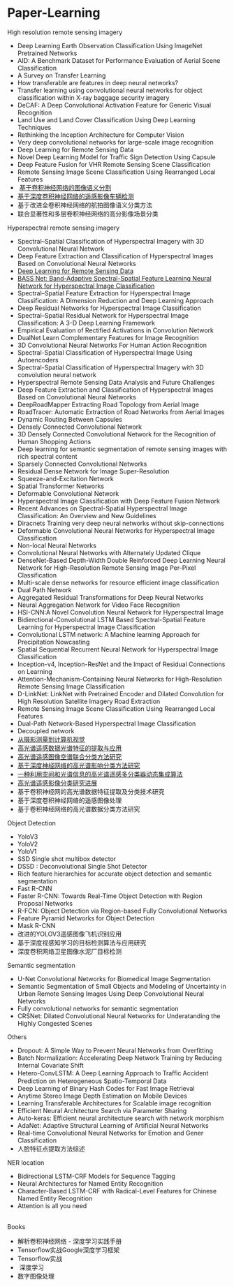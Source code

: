 # Paper-Learning
High resolution remote sensing imagery
  
  -  Deep Learning Earth Observation Classification Using ImageNet Pretrained Networks   
  -  AID: A Benchmark Dataset for Performance Evaluation of Aerial Scene Classification    
  -  A Survey on Transfer Learning
  -  How transferable are features in deep neural networks?
  -  Transfer learning using convolutional neural networks for object classification within X-ray baggage security imagery
  -  DeCAF: A Deep Convolutional Activation Feature for Generic Visual Recognition
  -  Land Use and Land Cover Classification Using Deep Learning Techniques
  -  Rethinking the Inception Architecture for Computer Vision
  -  Very deep convolutional networks for large-scale image recognition
  -  Deep Learning for Remote Sensing Data  
  -  Novel Deep Learning Model for Traffic Sign Detection Using Capsule   
  -  Deep Feature Fusion for VHR Remote Sensing Scene Classification    
  -  Remote Sensing Image Scene Classification Using Rearranged Local Features    
  -  [基于卷积神经网络的图像语义分割](http://blog.csdn.net/u012193416/article/details/79326491)
  -  [基于深度卷积神经网络的遥感影像车辆检测](http://blog.csdn.net/u012193416/article/details/79326374)
  -  基于改进全卷积神经网络的航拍图像语义分类方法
  -  联合显著性和多层卷积神经网络的高分影像场景分类

Hyperspectral remote sensing imagery

  -  Spectral–Spatial Classification of Hyperspectral Imagery with 3D Convolutional Neural Network
  -  Deep Feature Extraction and Classification of Hyperspectral Images Based on Convolutional Neural Networks
  -  [Deep Learning for Remote Sensing Data](http://blog.csdn.net/u012193416/article/details/77528275)
  -  [BASS Net: Band-Adaptive Spectral-Spatial Feature Learning Neural Network for Hyperspectral Image Classification](http://blog.csdn.net/u012193416/article/details/79595712)
  -  Spectral–Spatial Feature Extraction for Hyperspectral Image Classification: A Dimension Reduction and Deep Learning Approach
  -  Deep Residual Networks for Hyperspectral Image Classification
  -  Spectral–Spatial Residual Network for Hyperspectral Image Classification: A 3-D Deep Learning Framework
  -  Empirical Evaluation of Rectified Activations in Convolution Network
  -  DualNet Learn Complementary Features for Image Recognition
  -  3D Convolutional Neural Networks For Human Action Recognition
  -  Spectral-Spatial Classification of Hyperspectral Image Using Autoencoders
  -  Spectral-Spatial Classification of Hyperspectral Imagery with 3D convolution neural network
  -  Hyperspectral Remote Sensing Data Analysis and Future Challenges
  -  Deep Feature Extraction and Classification of Hyperspectral Images Based on Convolutional Neural Networks
  -  DeepRoadMapper Extracting Road Topology from Aerial Image    
  -  RoadTracer: Automatic Extraction of Road Networks from Aerial Images
  -  Dynamic Routing Between Capsules
  -  Densely Connected Convolutional Network
  -  3D Densely Connected Convolutional Network for the Recognition of Human Shopping Actions
  -  Deep learning for semantic segmentation of remote sensing images with rich spectral content
  -  Sparsely Connected Convolutional Networks  
  -  Residual Dense Network for Image Super-Resolution    
  -  Squeeze-and-Excitation Network
  -  Spatial Transformer Networks  
  -  Deformable Convolutional Network  
  -  Hyperspectral Image Classification with Deep Feature Fusion Network  
  -  Recent Advances on Spectral-Spatial Hyperspectral Image Classification: An Overview and New Guidelines  
  -  Diracnets Training very deep neural networks without skip-connections    
  -  Deformable Convolutional Neural Networks for Hyperspectral Image Classification     
  -  Non-local Neural Networks   
  -  Convolutional Neural Networks with Alternately Updated Clique     
  -  DenseNet-Based Depth-Width Double Reinforced Deep Learning Neural Network for High-Resolution Remote Sensing Image Per-Pixel Classification   
  -  Multi-scale dense networks for resource efficient image classification     
  -  Dual Path Network    
  -  Aggregated Residual Transformations for Deep Neural Networks     
  -  Neural Aggregation Network for Video Face Recognition      
  -  HSI-CNN:A Novel Convolution Neural Network for Hyperspectral Image     
  -  Bidierctional-Convolutional LSTM Based Spectral-Spatial Feature Learning for Hyperspectral Image Classification   
  -  Convolutional LSTM network: A Machine learning Approach for Precipitation Nowcasting      
  -  Spatial Sequential Recurrent Neural Network for  Hyperspectral Image Classification     
  -  Inception-v4, Inception-ResNet and the Impact of Residual Connections on Learning  
  -  Attention-Mechanism-Containing Neural Networks for High-Resolution Remote Sensing Image Classification   
  -  D-LinkNet: LinkNet with Pretrained Encoder and Dilated Convolution for High Resolution Satellite Imagery Road Extraction    
  -  Remote Sensing Image Scene Classification Using Rearranged Local Features    
  -  Dual-Path Network-Based Hyperspectral Image Classification     
  -  Decoupled network     
  -  [从摄影测量到计算机视觉](http://blog.csdn.net/u012193416/article/details/79326355)
  -  [高光谱遥感数据光谱特征的提取与应用](http://blog.csdn.net/u012193416/article/details/79326332)
  -  [高光谱遥感图像空谱联合分类方法研究](http://blog.csdn.net/u012193416/article/details/79271882)
  -  [基于深度神经网络的高光谱影响分类方法研究](http://blog.csdn.net/u012193416/article/details/79284925)
  -  [一种利用空间和光谱信息的高光谱遥感多分类器动态集成算法](http://blog.csdn.net/u012193416/article/details/79293948)
  -  [高光谱遥感影像分类研究进展](http://blog.csdn.net/u012193416/article/details/79310863)
  -  基于卷积神经网的高光谱数据特征提取及分类技术研究
  -  基于深度卷积神经网络的遥感图像处理
  -  基于卷积神经网络的高光谱数据分类方法研究
   
Object Detection    
  -  YoloV3     
  -  YoloV2  
  -  YoloV1  
  -  SSD Single shot multibox detector   
  -  DSSD : Deconvolutional Single Shot Detector    
  -  Rich feature hierarchies for accurate object detection and semantic segmentation   
  -  Fast R-CNN   
  -  Faster R-CNN: Towards Real-Time Object Detection with Region Proposal Networks    
  -  R-FCN: Object Detection via Region-based Fully Convolutional Networks     
  -  Feature Pyramid Networks for Object Detection   
  -  Mask R-CNN       
  -  改进的YOLOV3遥感图像飞机识别应用     
  -  基于深度视感知学习的目标检测算法与应用研究   
  -  深度卷积网络卫星图像水泥厂目标检测    
          
 Semantic segmentation      
  -  U-Net Convolutional Networks for Biomedical Image Segmentation  
  -  Semantic Segmentation of Small Objects and Modeling of Uncertainty in Urban Remote Sensing Images Using Deep Convolutional Neural Networks   
  -  Fully convolutional networks for semantic segmentation    
  -  CRSNet: Dilated Convolutional Neural Networks for Underatanding the Highly Congested Scenes    
      
Others     
  -  Dropout: A Simple Way to Prevent Neural Networks from Overfitting     
  -  Batch Normalization: Accelerating Deep Network Training by Reducing Internal Covariate Shift      
  -  Hetero-ConvLSTM: A Deep Learning Approach to Traﬀic Accident Prediction on Heterogeneous Spatio-Temporal Data   
  -  Deep Learning of Binary Hash Codes for Fast Image Retrieval     
  -  Anytime Stereo Image Depth Estimation on Mobile Devices   
  -  Learning Transferable Architectures for Scalable image recognition    
  -  Efficient Neural Architecture Search via Parameter Sharing    
  -  Auto-keras: Efficient neural architecture search with network morphism  
  -  AdaNet: Adaptive Structural Learning of Artificial Neural Networks     
  -  Real-time Convolutional Neural Networks for Emotion and Gener Classification   
  -  人脸特征点提取方法综述
                
NER location   
  -  Bidirectional LSTM-CRF Models for Sequence Tagging  
  -  Neural Architectures for Named Entity Recognition     
  -  Character-Based LSTM-CRF with Radical-Level Features for Chinese Named Entity Recognition      
  -  Attention is all you need   
    

Books 
 
  -  解析卷积神经网络 - 深度学习实践手册
  -  Tensorflow实战Google深度学习框架
  -  Tensorflow实战   
  -  深度学习     
  -   数字图像处理   
  




